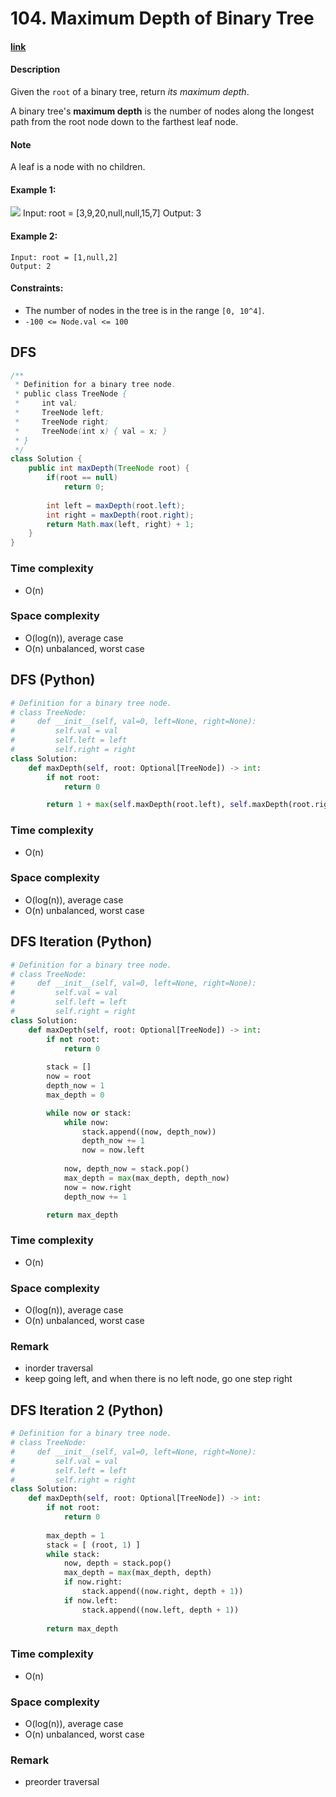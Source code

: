# 104. Maximum Depth of Binary Tree

#### [link](https://leetcode.com/problems/maximum-depth-of-binary-tree/description/) 

#### Description
Given the `root` of a binary tree, return *its maximum depth*.

A binary tree's **maximum depth** is the number of nodes along the longest path from the root node down to the farthest leaf node.

#### Note
A leaf is a node with no children.

#### Example 1:
![](https://assets.leetcode.com/uploads/2020/11/26/tmp-tree.jpg)
Input: root = [3,9,20,null,null,15,7]
Output: 3

#### Example 2:
```
Input: root = [1,null,2]
Output: 2
```

#### Constraints:
* The number of nodes in the tree is in the range `[0, 10^4]`.
* `-100 <= Node.val <= 100`

## DFS
```java
/**
 * Definition for a binary tree node.
 * public class TreeNode {
 *     int val;
 *     TreeNode left;
 *     TreeNode right;
 *     TreeNode(int x) { val = x; }
 * }
 */
class Solution {
    public int maxDepth(TreeNode root) {
        if(root == null)
            return 0;
        
        int left = maxDepth(root.left);
        int right = maxDepth(root.right);
        return Math.max(left, right) + 1;
    }
}
```

### Time complexity
* O(n)
### Space complexity
* O(log(n)), average case
* O(n) unbalanced, worst case

## DFS (Python)
```Python
# Definition for a binary tree node.
# class TreeNode:
#     def __init__(self, val=0, left=None, right=None):
#         self.val = val
#         self.left = left
#         self.right = right
class Solution:
    def maxDepth(self, root: Optional[TreeNode]) -> int:
        if not root:
            return 0

        return 1 + max(self.maxDepth(root.left), self.maxDepth(root.right))

```

### Time complexity
* O(n)
### Space complexity
* O(log(n)), average case
* O(n) unbalanced, worst case

## DFS Iteration (Python)
```Python
# Definition for a binary tree node.
# class TreeNode:
#     def __init__(self, val=0, left=None, right=None):
#         self.val = val
#         self.left = left
#         self.right = right
class Solution:
    def maxDepth(self, root: Optional[TreeNode]) -> int:
        if not root:
            return 0
        
        stack = []
        now = root
        depth_now = 1
        max_depth = 0

        while now or stack:
            while now:
                stack.append((now, depth_now))
                depth_now += 1
                now = now.left
            
            now, depth_now = stack.pop()
            max_depth = max(max_depth, depth_now)
            now = now.right
            depth_now += 1

        return max_depth
```

### Time complexity
* O(n)
### Space complexity
* O(log(n)), average case
* O(n) unbalanced, worst case
### Remark
* inorder traversal
* keep going left, and when there is no left node, go one step right

## DFS Iteration 2 (Python)
```Python
# Definition for a binary tree node.
# class TreeNode:
#     def __init__(self, val=0, left=None, right=None):
#         self.val = val
#         self.left = left
#         self.right = right
class Solution:
    def maxDepth(self, root: Optional[TreeNode]) -> int:
        if not root:
            return 0
        
        max_depth = 1
        stack = [ (root, 1) ]
        while stack:
            now, depth = stack.pop()
            max_depth = max(max_depth, depth)
            if now.right:
                stack.append((now.right, depth + 1))
            if now.left:
                stack.append((now.left, depth + 1))
        
        return max_depth
```

### Time complexity
* O(n)
### Space complexity
* O(log(n)), average case
* O(n) unbalanced, worst case
### Remark
* preorder traversal